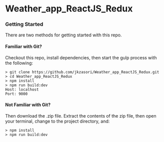 # Weather_app_ReactJS_Redux
### Getting Started

There are two methods for getting started with this repo.

#### Familiar with Git?
Checkout this repo, install dependencies, then start the gulp process with the following:

```
> git clone https://github.com/jkzasori/Weather_app_ReactJS_Redux.git
> cd Weather_app_ReactJS_Redux
> npm install
> npm run build:dev
Host: localhost
Port: 9000
```

#### Not Familiar with Git?
Then download the .zip file.  Extract the contents of the zip file, then open your terminal, change to the project directory, and:

```
> npm install
> npm run build:dev
